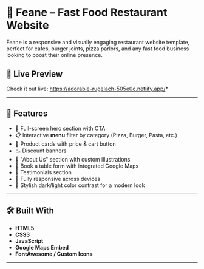# 🍔 Feane – Fast Food Restaurant Website

Feane is a responsive and visually engaging restaurant website template, perfect for cafes, burger joints, pizza parlors, and any fast food business looking to boost their online presence.

## 🔗 Live Preview

Check it out live: https://adorable-rugelach-505e0c.netlify.app/*

---

## 🚀 Features

- 🍔 Full-screen hero section with CTA
- 📋 Interactive **menu** filter by category (Pizza, Burger, Pasta, etc.)
- 🛒 Product cards with price & cart button
- 📉 Discount banners
- 📖 "About Us" section with custom illustrations
- 📅 Book a table form with integrated Google Maps
- 💬 Testimonials section
- 📱 Fully responsive across devices
- 🎨 Stylish dark/light color contrast for a modern look

---

## 🛠 Built With

- **HTML5**
- **CSS3**
- **JavaScript**
- **Google Maps Embed**
- **FontAwesome / Custom Icons**

---
